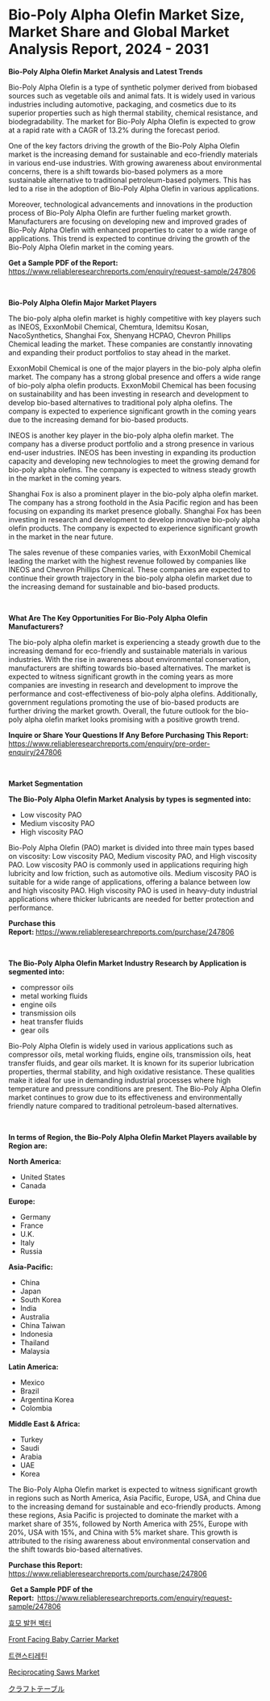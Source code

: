 <p><h1>Bio-Poly Alpha Olefin Market Size, Market Share and Global Market Analysis Report, 2024 - 2031</h1></p><p><strong>Bio-Poly Alpha Olefin Market Analysis and Latest Trends</strong></p>
<p><p>Bio-Poly Alpha Olefin is a type of synthetic polymer derived from biobased sources such as vegetable oils and animal fats. It is widely used in various industries including automotive, packaging, and cosmetics due to its superior properties such as high thermal stability, chemical resistance, and biodegradability. The market for Bio-Poly Alpha Olefin is expected to grow at a rapid rate with a CAGR of 13.2% during the forecast period.</p><p>One of the key factors driving the growth of the Bio-Poly Alpha Olefin market is the increasing demand for sustainable and eco-friendly materials in various end-use industries. With growing awareness about environmental concerns, there is a shift towards bio-based polymers as a more sustainable alternative to traditional petroleum-based polymers. This has led to a rise in the adoption of Bio-Poly Alpha Olefin in various applications.</p><p>Moreover, technological advancements and innovations in the production process of Bio-Poly Alpha Olefin are further fueling market growth. Manufacturers are focusing on developing new and improved grades of Bio-Poly Alpha Olefin with enhanced properties to cater to a wide range of applications. This trend is expected to continue driving the growth of the Bio-Poly Alpha Olefin market in the coming years.</p></p>
<p><strong>Get a Sample PDF of the Report:&nbsp;</strong> <a href="https://www.reliableresearchreports.com/enquiry/request-sample/247806">https://www.reliableresearchreports.com/enquiry/request-sample/247806</a></p>
<p>&nbsp;</p>
<p><strong>Bio-Poly Alpha Olefin Major Market Players</strong></p>
<p><p>The bio-poly alpha olefin market is highly competitive with key players such as INEOS, ExxonMobil Chemical, Chemtura, Idemitsu Kosan, NacoSynthetics, Shanghai Fox, Shenyang HCPAO, Chevron Phillips Chemical leading the market. These companies are constantly innovating and expanding their product portfolios to stay ahead in the market.</p><p>ExxonMobil Chemical is one of the major players in the bio-poly alpha olefin market. The company has a strong global presence and offers a wide range of bio-poly alpha olefin products. ExxonMobil Chemical has been focusing on sustainability and has been investing in research and development to develop bio-based alternatives to traditional poly alpha olefins. The company is expected to experience significant growth in the coming years due to the increasing demand for bio-based products.</p><p>INEOS is another key player in the bio-poly alpha olefin market. The company has a diverse product portfolio and a strong presence in various end-user industries. INEOS has been investing in expanding its production capacity and developing new technologies to meet the growing demand for bio-poly alpha olefins. The company is expected to witness steady growth in the market in the coming years.</p><p>Shanghai Fox is also a prominent player in the bio-poly alpha olefin market. The company has a strong foothold in the Asia Pacific region and has been focusing on expanding its market presence globally. Shanghai Fox has been investing in research and development to develop innovative bio-poly alpha olefin products. The company is expected to experience significant growth in the market in the near future.</p><p>The sales revenue of these companies varies, with ExxonMobil Chemical leading the market with the highest revenue followed by companies like INEOS and Chevron Phillips Chemical. These companies are expected to continue their growth trajectory in the bio-poly alpha olefin market due to the increasing demand for sustainable and bio-based products.</p></p>
<p>&nbsp;</p>
<p><strong>What Are The Key Opportunities For Bio-Poly Alpha Olefin Manufacturers?</strong></p>
<p><p>The bio-poly alpha olefin market is experiencing a steady growth due to the increasing demand for eco-friendly and sustainable materials in various industries. With the rise in awareness about environmental conservation, manufacturers are shifting towards bio-based alternatives. The market is expected to witness significant growth in the coming years as more companies are investing in research and development to improve the performance and cost-effectiveness of bio-poly alpha olefins. Additionally, government regulations promoting the use of bio-based products are further driving the market growth. Overall, the future outlook for the bio-poly alpha olefin market looks promising with a positive growth trend.</p></p>
<p><strong>Inquire or Share Your Questions If Any Before Purchasing This Report:</strong> <a href="https://www.reliableresearchreports.com/enquiry/pre-order-enquiry/247806">https://www.reliableresearchreports.com/enquiry/pre-order-enquiry/247806</a></p>
<p>&nbsp;</p>
<p><strong>Market Segmentation</strong></p>
<p><strong>The Bio-Poly Alpha Olefin Market Analysis by types is segmented into:</strong></p>
<p><ul><li>Low viscosity PAO</li><li>Medium viscosity PAO</li><li>High viscosity PAO</li></ul></p>
<p><p>Bio-Poly Alpha Olefin (PAO) market is divided into three main types based on viscosity: Low viscosity PAO, Medium viscosity PAO, and High viscosity PAO. Low viscosity PAO is commonly used in applications requiring high lubricity and low friction, such as automotive oils. Medium viscosity PAO is suitable for a wide range of applications, offering a balance between low and high viscosity PAO. High viscosity PAO is used in heavy-duty industrial applications where thicker lubricants are needed for better protection and performance.</p></p>
<p><strong>Purchase this Report:&nbsp;</strong><a href="https://www.reliableresearchreports.com/purchase/247806">https://www.reliableresearchreports.com/purchase/247806</a></p>
<p>&nbsp;</p>
<p><strong>The Bio-Poly Alpha Olefin Market Industry Research by Application is segmented into:</strong></p>
<p><ul><li>compressor oils</li><li>metal working fluids</li><li>engine oils</li><li>transmission oils</li><li>heat transfer fluids</li><li>gear oils</li></ul></p>
<p><p>Bio-Poly Alpha Olefin is widely used in various applications such as compressor oils, metal working fluids, engine oils, transmission oils, heat transfer fluids, and gear oils market. It is known for its superior lubrication properties, thermal stability, and high oxidative resistance. These qualities make it ideal for use in demanding industrial processes where high temperature and pressure conditions are present. The Bio-Poly Alpha Olefin market continues to grow due to its effectiveness and environmentally friendly nature compared to traditional petroleum-based alternatives.</p></p>
<p>&nbsp;</p>
<p><strong>In terms of Region, the Bio-Poly Alpha Olefin Market Players available by Region are:</strong></p>
<p>
    <p> <strong> North America: </strong>
        <ul>
            <li>United States</li>
            <li>Canada</li>
        </ul>
        </p> 
    <p> <strong> Europe: </strong>
        <ul>
            <li>Germany</li>
            <li>France</li>
            <li>U.K.</li>
            <li>Italy</li>
            <li>Russia</li>
        </ul>
        </p> 
    <p> <strong> Asia-Pacific: </strong>
        <ul>
            <li>China</li>
            <li>Japan</li>
            <li>South Korea</li>
            <li>India</li>
            <li>Australia</li>
            <li>China Taiwan</li>
            <li>Indonesia</li>
            <li>Thailand</li>
            <li>Malaysia</li>
        </ul>
        </p> 
    <p> <strong> Latin America: </strong>
        <ul>
            <li>Mexico</li>
            <li>Brazil</li>
            <li>Argentina Korea</li>
            <li>Colombia</li>
        </ul>
        </p> 
    <p> <strong> Middle East & Africa: </strong>
        <ul>
            <li>Turkey</li>
            <li>Saudi</li>
            <li>Arabia</li>
            <li>UAE</li>
            <li>Korea</li>
        </ul>
    </p>
    </p>
<p><p>The Bio-Poly Alpha Olefin market is expected to witness significant growth in regions such as North America, Asia Pacific, Europe, USA, and China due to the increasing demand for sustainable and eco-friendly products. Among these regions, Asia Pacific is projected to dominate the market with a market share of 35%, followed by North America with 25%, Europe with 20%, USA with 15%, and China with 5% market share. This growth is attributed to the rising awareness about environmental conservation and the shift towards bio-based alternatives.</p></p>
<p><strong>Purchase this Report: </strong><a href="https://www.reliableresearchreports.com/purchase/247806">https://www.reliableresearchreports.com/purchase/247806</a></p>
<p>&nbsp;<strong>Get a Sample PDF of the Report:&nbsp;&nbsp;</strong><a href="https://www.reliableresearchreports.com/enquiry/request-sample/247806">https://www.reliableresearchreports.com/enquiry/request-sample/247806</a></p>
<p><strong></strong></p>
<p><p><a href="https://medium.com/@hemantdesphyueqnd3dfnln68/%ED%9A%A8%EB%AA%A8-%EB%B0%9C%ED%98%84-%EB%B2%A1%ED%84%B0-%EC%8B%9C%EC%9E%A5-%EC%A0%84%EB%A7%9D-%EC%82%B0%EC%97%85-%EA%B0%9C%EC%9A%94-%EB%B0%8F-%EC%98%88%EC%B8%A1-2024%EB%85%84%EB%B6%80%ED%84%B0-2031%EB%85%84%EA%B9%8C%EC%A7%80-3bee2b504f00">효모 발현 벡터</a></p><p><a href="https://view.publitas.com/reportprime-1/front-facing-baby-carrier-market-research-report-the-key-to-successful-business-strategy-forecasted-for-period-from-2024-2031/">Front Facing Baby Carrier Market</a></p><p><a href="https://medium.com/@theodoretse_77468/%ED%8A%B8%EB%9E%9C%EC%8A%A4%ED%8B%B0%EB%A0%88%ED%8B%B4-%EC%8B%9C%EC%9E%A5-%EC%9D%B8%EC%82%AC%EC%9D%B4%ED%8A%B8-%EC%8B%9C%EC%9E%A5-%EB%8F%99%ED%96%A5-%EC%84%B1%EC%9E%A5-2024%EB%85%84%EB%B6%80%ED%84%B0-2031%EB%85%84%EA%B9%8C%EC%A7%80%EC%9D%98-%EC%98%88%EC%B8%A1-cb69004b9596">트랜스티레틴</a></p><p><a href="https://changeable-paste-463.notion.site/Reciprocating-Saws-Market-Insights-Market-Players-and-Forecast-Till-2031-b8cc19f5bb1c45caa9c2cd3485af6177">Reciprocating Saws Market</a></p><p><a href="https://medium.com/@darrensipes1990/%E3%82%AF%E3%83%A9%E3%83%95%E3%83%88%E3%83%86%E3%83%BC%E3%83%96%E3%83%AB%E3%81%AE%E5%B8%82%E5%A0%B4%E8%AA%BF%E6%9F%BB%E3%83%AC%E3%83%9D%E3%83%BC%E3%83%88-%E3%81%9D%E3%81%AE%E6%AD%B4%E5%8F%B2%E3%81%A82031%E5%B9%B4%E3%81%BE%E3%81%A7%E3%81%AE%E4%BA%88%E6%B8%AC-6c0250d8c76e">クラフトテーブル</a></p></p>